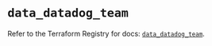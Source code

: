 # `data_datadog_team`

Refer to the Terraform Registry for docs: [`data_datadog_team`](https://registry.terraform.io/providers/datadog/datadog/3.66.0/docs/data-sources/team).
